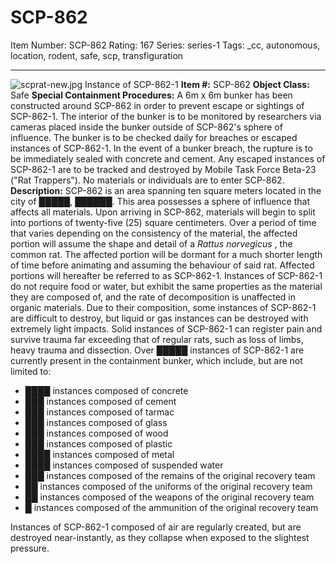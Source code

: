# SCP-862
Item Number: SCP-862
Rating: 167
Series: series-1
Tags: _cc, autonomous, location, rodent, safe, scp, transfiguration

---

![scprat-new.jpg](https://scp-wiki.wdfiles.com/local--files/scp-862/scprat-new.jpg)
Instance of SCP-862-1
**Item #:** SCP-862
**Object Class:** Safe
**Special Containment Procedures:** A 6m x 6m bunker has been constructed around SCP-862 in order to prevent escape or sightings of SCP-862-1. The interior of the bunker is to be monitored by researchers via cameras placed inside the bunker outside of SCP-862's sphere of influence.
The bunker is to be checked daily for breaches or escaped instances of SCP-862-1. In the event of a bunker breach, the rupture is to be immediately sealed with concrete and cement. Any escaped instances of SCP-862-1 are to be tracked and destroyed by Mobile Task Force Beta-23 ("Rat Trappers").
No materials or individuals are to enter SCP-862.
**Description:** SCP-862 is an area spanning ten square meters located in the city of █████, ██████. This area possesses a sphere of influence that affects all materials. Upon arriving in SCP-862, materials will begin to split into portions of twenty-five (25) square centimeters.
Over a period of time that varies depending on the consistency of the material, the affected portion will assume the shape and detail of a _Rattus norvegicus_ , the common rat. The affected portion will be dormant for a much shorter length of time before animating and assuming the behaviour of said rat. Affected portions will hereafter be referred to as SCP-862-1.
Instances of SCP-862-1 do not require food or water, but exhibit the same properties as the material they are composed of, and the rate of decomposition is unaffected in organic materials. Due to their composition, some instances of SCP-862-1 are difficult to destroy, but liquid or gas instances can be destroyed with extremely light impacts.
Solid instances of SCP-862-1 can register pain and survive trauma far exceeding that of regular rats, such as loss of limbs, heavy trauma and dissection. Over █████ instances of SCP-862-1 are currently present in the containment bunker, which include, but are not limited to:
  * ████ instances composed of concrete
  * ███ instances composed of cement
  * ███ instances composed of tarmac
  * ███ instances composed of glass
  * ███ instances composed of wood
  * ███ instances composed of plastic
  * ████ instances composed of metal
  * ████ instances composed of suspended water
  * ███ instances composed of the remains of the original recovery team
  * ██ instances composed of the uniforms of the original recovery team
  * ██ instances composed of the weapons of the original recovery team
  * █ instances composed of the ammunition of the original recovery team

Instances of SCP-862-1 composed of air are regularly created, but are destroyed near-instantly, as they collapse when exposed to the slightest pressure.